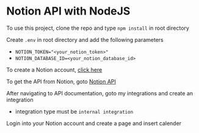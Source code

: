 # Notion API with NodeJS

To use this project, clone the repo and type `npm install` in root directory

Create `.env` in root directory and add the following parameters
- `NOTION_TOKEN="<your_notion_token>"`
- `NOTION_DATABASE_ID=<your_notion_database_id>`

To create a Notion account, [click here](https://www.notion.so/)

To get the API from Notion, goto [Notion API](https://developers.notion.com/)

After navigating to API documentation, goto my integrations and create an integration
- integration type must be `internal integration`

Login into your Notion account and create a page and insert calender

